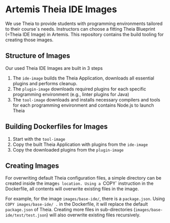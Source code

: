 # Artemis Theia IDE Images

We use Theia to provide students with programming environments tailored to their course`s needs. Instructors can choose a fitting Theia Blueprint (=Theia IDE Image) in Artemis. This repository contains the build tooling for creating those images.

## Structure of Images
Our used Theia IDE Images are built in 3 steps

1. The `ide-image` builds the Theia Application, downloads all essential plugins and performs cleanup.
2. The `plugin-image` downloads required plugins for each specific programming environment (e.g., linter plugins for Java)
3. The `tool-image` downloads and installs necessary compilers and tools for each programming environment and contains Node.js to launch Theia

## Building Dockerfiles for Images
1. Start with the `tool-image`
2. Copy the built Theia Application with plugins from the `ide-image`
3. Copy the downloaded plugins from the `plugin-image`

## Creating Images
For overwriting default Theia configuration files, a simple directory can be created inside the image`s location. Using a `COPY` instruction in the Dockerfile, all contents will overwrite existing files in the image.

For example, for the image `images/base-ide/`, there is a `package.json`. Using `COPY images/base-ide/ .` in the Dockerfile, it will replace the default `package.json` of Theia. Creating more files in sub-directories (`images/base-ide/test/test.json`) will also overwrite existing files recursively.

